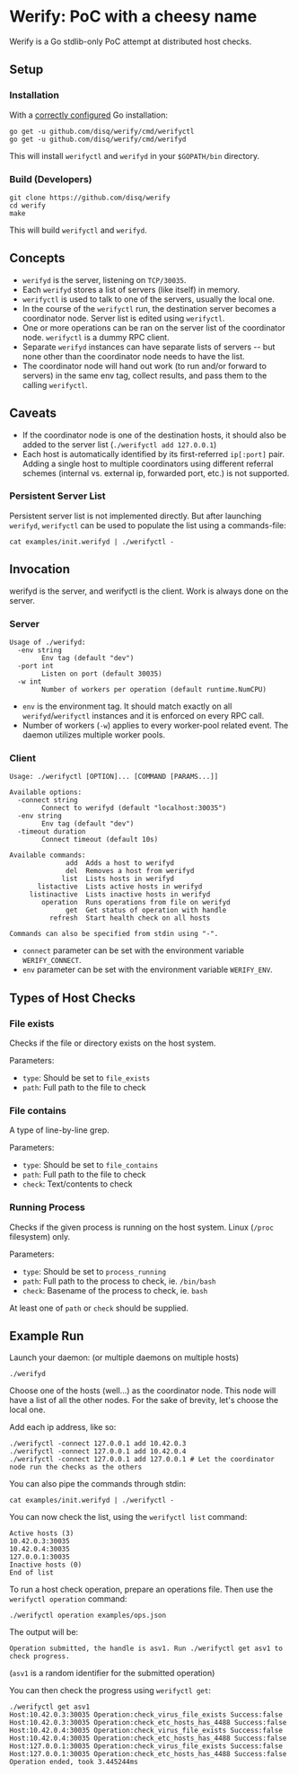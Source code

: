 # Werify: PoC with a cheesy name #

Werify is a Go stdlib-only PoC attempt at distributed host checks.

## Setup ##

### Installation ###

With a [correctly configured](https://golang.org/doc/code.html#GOPATH) Go installation:

    go get -u github.com/disq/werify/cmd/werifyctl
    go get -u github.com/disq/werify/cmd/werifyd

This will install `werifyctl` and `werifyd` in your `$GOPATH/bin` directory.

### Build (Developers) ###

    git clone https://github.com/disq/werify
    cd werify
    make

This will build `werifyctl` and `werifyd`.

## Concepts ##

- `werifyd` is the server, listening on `TCP/30035`.
- Each `werifyd` stores a list of servers (like itself) in memory. 
- `werifyctl` is used to talk to one of the servers, usually the local one.
- In the course of the `werifyctl` run, the destination server becomes a coordinator node. Server list is edited using `werifyctl`.
- One or more operations can be ran on the server list of the coordinator node. `werifyctl` is a dummy RPC client.
- Separate `werifyd` instances can have separate lists of servers -- but none other than the coordinator node needs to have the list.
- The coordinator node will hand out work (to run and/or forward to servers) in the same env tag, collect results, and pass them to the calling `werifyctl`.

## Caveats ##

- If the coordinator node is one of the destination hosts, it should also be added to the server list (`./werifyctl add 127.0.0.1`)
- Each host is automatically identified by its first-referred `ip[:port]` pair. Adding a single host to multiple coordinators using different referral schemes (internal vs. external ip, forwarded port, etc.) is not supported.

### Persistent Server List ###

Persistent server list is not implemented directly. But after launching `werifyd`, `werifyctl` can be used to populate the list using a commands-file:

    cat examples/init.werifyd | ./werifyctl -

## Invocation ##

werifyd is the server, and werifyctl is the client. Work is always done on the server.

### Server ###

```
Usage of ./werifyd:
  -env string
        Env tag (default "dev")
  -port int
        Listen on port (default 30035)
  -w int
        Number of workers per operation (default runtime.NumCPU)
```

- `env` is the environment tag. It should match exactly on all `werifyd`/`werifyctl` instances and it is enforced on every RPC call.
- Number of workers (`-w`) applies to every worker-pool related event. The daemon utilizes multiple worker pools.

### Client ###

```
Usage: ./werifyctl [OPTION]... [COMMAND [PARAMS...]]

Available options:
  -connect string
        Connect to werifyd (default "localhost:30035")
  -env string
        Env tag (default "dev")
  -timeout duration
        Connect timeout (default 10s)

Available commands:
              add  Adds a host to werifyd
              del  Removes a host from werifyd
             list  Lists hosts in werifyd
       listactive  Lists active hosts in werifyd
     listinactive  Lists inactive hosts in werifyd
        operation  Runs operations from file on werifyd
              get  Get status of operation with handle
          refresh  Start health check on all hosts

Commands can also be specified from stdin using "-".
```

- `connect` parameter can be set with the environment variable `WERIFY_CONNECT`.
- `env` parameter can be set with the environment variable `WERIFY_ENV`.

## Types of Host Checks ##

### File exists ###

Checks if the file or directory exists on the host system.

Parameters:
- `type`: Should be set to `file_exists`
- `path`: Full path to the file to check

### File contains ###

A type of line-by-line grep.

Parameters:
- `type`: Should be set to `file_contains`
- `path`: Full path to the file to check
- `check`: Text/contents to check

### Running Process ###

Checks if the given process is running on the host system. Linux (`/proc` filesystem) only.

Parameters:
- `type`: Should be set to `process_running`
- `path`: Full path to the process to check, ie. `/bin/bash`
- `check`: Basename of the process to check, ie. `bash`

At least one of `path` or `check` should be supplied.


## Example Run ##

Launch your daemon: (or multiple daemons on multiple hosts)
```
./werifyd
```

Choose one of the hosts (well...) as the coordinator node. This node will have a list of all the other nodes. For the sake of brevity, let's choose the local one.

Add each ip address, like so:
```
./werifyctl -connect 127.0.0.1 add 10.42.0.3
./werifyctl -connect 127.0.0.1 add 10.42.0.4
./werifyctl -connect 127.0.0.1 add 127.0.0.1 # Let the coordinator node run the checks as the others
```


You can also pipe the commands through stdin:

```
cat examples/init.werifyd | ./werifyctl -
```


You can now check the list, using the `werifyctl list` command:

```
Active hosts (3)
10.42.0.3:30035
10.42.0.4:30035
127.0.0.1:30035
Inactive hosts (0)
End of list
```

To run a host check operation, prepare an operations file. Then use the `werifyctl operation` command:
```
./werifyctl operation examples/ops.json
```

The output will be:
```
Operation submitted, the handle is asv1. Run ./werifyctl get asv1 to check progress.
```
(`asv1` is a random identifier for the submitted operation)

You can then check the progress using `werifyctl get`:
```
./werifyctl get asv1
Host:10.42.0.3:30035 Operation:check_virus_file_exists Success:false
Host:10.42.0.3:30035 Operation:check_etc_hosts_has_4488 Success:false
Host:10.42.0.4:30035 Operation:check_virus_file_exists Success:false
Host:10.42.0.4:30035 Operation:check_etc_hosts_has_4488 Success:false
Host:127.0.0.1:30035 Operation:check_virus_file_exists Success:false
Host:127.0.0.1:30035 Operation:check_etc_hosts_has_4488 Success:false
Operation ended, took 3.445244ms
```

